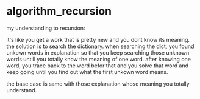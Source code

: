 # algorithm_recursion
my understanding to recursion:

it's like you get a work that is pretty new and you dont know its meaning. the solution is to search the dictionary. when searching the dict, you found unkown words in explanation so that you keep searching those unknown words untill you totally know the meaning of one word. after knowing one word, you trace back to the word befor that and you solve that word and keep going until you find out what the first unkown word means.

the base case is same with those explanation whose meaning you totally understand. 
